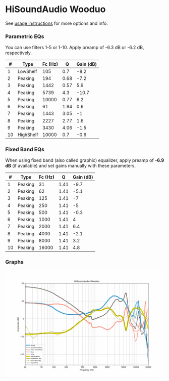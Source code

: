 # HiSoundAudio Wooduo
See [usage instructions](https://github.com/jaakkopasanen/AutoEq#usage) for more options and info.

### Parametric EQs
You can use filters 1-5 or 1-10. Apply preamp of -6.3 dB or -6.2 dB, respectively.

|   # | Type      |   Fc (Hz) |    Q |   Gain (dB) |
|-----|-----------|-----------|------|-------------|
|   1 | LowShelf  |       105 | 0.7  |        -8.2 |
|   2 | Peaking   |       194 | 0.68 |        -7.2 |
|   3 | Peaking   |      1442 | 0.57 |         5.9 |
|   4 | Peaking   |      5739 | 4.3  |       -10.7 |
|   5 | Peaking   |     10000 | 0.77 |         6.2 |
|   6 | Peaking   |        61 | 1.94 |         0.6 |
|   7 | Peaking   |      1443 | 3.05 |        -1   |
|   8 | Peaking   |      2227 | 2.77 |         1.6 |
|   9 | Peaking   |      3430 | 4.06 |        -1.5 |
|  10 | HighShelf |     10000 | 0.7  |        -0.6 |

### Fixed Band EQs
When using fixed band (also called graphic) equalizer, apply preamp of **-6.9 dB** (if available) and set gains manually with these parameters.

|   # | Type    |   Fc (Hz) |    Q |   Gain (dB) |
|-----|---------|-----------|------|-------------|
|   1 | Peaking |        31 | 1.41 |        -9.7 |
|   2 | Peaking |        62 | 1.41 |        -5.1 |
|   3 | Peaking |       125 | 1.41 |        -7   |
|   4 | Peaking |       250 | 1.41 |        -5   |
|   5 | Peaking |       500 | 1.41 |        -0.3 |
|   6 | Peaking |      1000 | 1.41 |         4   |
|   7 | Peaking |      2000 | 1.41 |         6.4 |
|   8 | Peaking |      4000 | 1.41 |        -2.1 |
|   9 | Peaking |      8000 | 1.41 |         3.2 |
|  10 | Peaking |     16000 | 1.41 |         4.8 |

### Graphs
![](./HiSoundAudio%20Wooduo.png)
